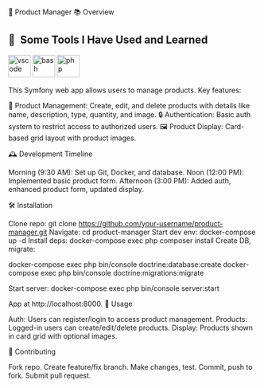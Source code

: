 🚀 Product Manager
📚 Overview

<h2> 🚀 &nbsp;Some Tools I Have Used and Learned</h2>
<p align="left">
<img src="https://cdn.jsdelivr.net/gh/devicons/devicon/icons/phpstorm/phpstorm-original.svg" alt="vscode" width="45" height="45"/>
<img src="https://cdn.jsdelivr.net/gh/devicons/devicon/icons/docker/docker-original.svg" alt="bash" width="45" height="45"/>
<img src="https://cdn.jsdelivr.net/gh/devicons/devicon/icons/php/php-original.svg" alt="php" width="45" height="45"/>
</p>

This Symfony web app allows users to manage products. Key features:

📝 Product Management: Create, edit, and delete products with details like name, description, type, quantity, and image.
🔒 Authentication: Basic auth system to restrict access to authorized users.
🖼️ Product Display: Card-based grid layout with product images.

🕰️ Development Timeline

Morning (9:30 AM): Set up Git, Docker, and database.
Noon (12:00 PM): Implemented basic product form.
Afternoon (3:00 PM): Added auth, enhanced product form, updated display.

🛠️ Installation

Clone repo: git clone https://github.com/your-username/product-manager.git
Navigate: cd product-manager
Start dev env: docker-compose up -d
Install deps: docker-compose exec php composer install
Create DB, migrate:

docker-compose exec php bin/console doctrine:database:create
docker-compose exec php bin/console doctrine:migrations:migrate


Start server: docker-compose exec php bin/console server:start

App at http://localhost:8000.
🚀 Usage

Auth: Users can register/login to access product management.
Products: Logged-in users can create/edit/delete products.
Display: Products shown in card grid with optional images.

🤝 Contributing

Fork repo.
Create feature/fix branch.
Make changes, test.
Commit, push to fork.
Submit pull request.
